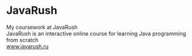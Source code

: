 # JavaRush  
My coursework at JavaRush  
JavaRush is an interactive online course for learning Java programming from scratch  
www.javarush.ru  
